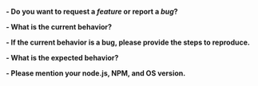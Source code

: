 <!--
Don't expect to get any issues posted, but would love for any one to contribute in any way. Please try to be specific if reporting a bug. Below are some example specifics for describing a bug that are common questions asked by bigger repos
-->

**- Do you want to request a *feature* or report a *bug*?**

**- What is the current behavior?**

**- If the current behavior is a bug, please provide the steps to reproduce.**

**- What is the expected behavior?**

**- Please mention your node.js, NPM, and OS version.**
